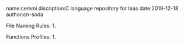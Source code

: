 name:cemmi
discription:C language repository for Iaas
date:2019-12-18
author:cn-soda

File Naming Rules:
1.

Functions Profiles:
1.
